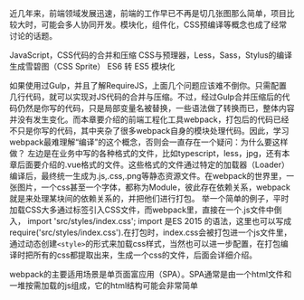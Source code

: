 近几年来，前端领域发展迅速，前端的工作早已不再是切几张图那么简单，项目比较大时，可能会多人协同开发。模块化，组件化，CSS预编译等概念也成了经常讨论的话题。

JavaScript，CSS代码的合并和压缩
CSS与预理器，Less，Sass，Stylus的编译
生成雪碧图（CSS Sprite）
ES6 转 ES5
模块化

如果使用过Gulp，并且了解RequireJS，上面几个问题应该难不倒你。只需配置几行代码，就可以实现对JS代码的合并与压缩。不过，经过Gulp合并压缩后的代码仍然是你写的代码，只是局部变量名被替换，一些语法做了转换而已，整体内容并没有发生变化。而本章要介绍的前端工程化工具webpack，打包后的代码已经不只是你写的代码，其中夹杂了很多webpack自身的模块处理代码。因此，学习webpack最难理解“编译”的这个概念，否则会一直存在一个疑问：为什么要这样做？
左边是在业务中写的各种格式的文件，比如typescript，less，jpg，还有本章后面要介绍的.vue格式的文件。这些格式的文件通过特定的加载器（Loader）编译后，最终统一生成为.js,.css,.png等静态资源文件。在webpack的世界里，一张图片，一个css甚至一个字体，都称为Module，彼此存在依赖关系，webpack就是来处理某块间的依赖关系的，并把他们进行打包。
举一个简单的例子，平时加载CSS大多通过<link>标签引入CSS文件，而webpack里，直接在一个.js文件中倒入，
import 'src/styles/index.css';
import 是ES 2015 的语法，这里也可以写成require('src/styles/index.css').在打包时，index.css会被打包进一个js文件里，通过动态创建`<style>`的形式来加载css样式，当然也可以进一步配置，在打包编译时把所有的css都提取出来，生成一个css的文件，后面会详细介绍。

webpack的主要适用场景是单页面富应用（SPA）。SPA通常是由一个html文件和一堆按需加载的js组成，它的html结构可能会非常简单
